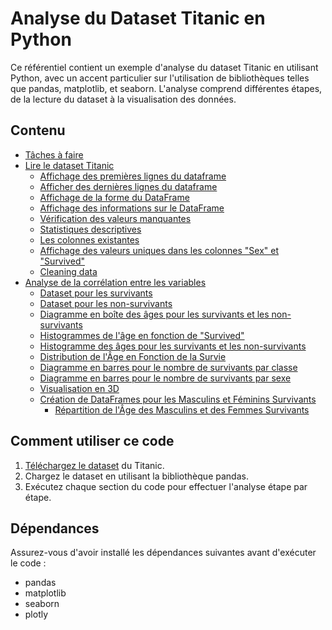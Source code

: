 # Analyse du Dataset Titanic en Python

Ce référentiel contient un exemple d'analyse du dataset Titanic en utilisant Python, avec un accent particulier sur l'utilisation de bibliothèques telles que pandas, matplotlib, et seaborn. L'analyse comprend différentes étapes, de la lecture du dataset à la visualisation des données.

## Contenu

- [Tâches à faire](#tâches-à-faire)
- [Lire le dataset Titanic](#lire-le-dataset-titanic)
  - [Affichage des premières lignes du dataframe](#affichage-des-premières-lignes-du-dataframe)
  - [Afficher des dernières lignes du dataframe](#afficher-des-dernières-lignes-du-dataframe)
  - [Affichage de la forme du DataFrame](#affichage-de-la-forme-du-dataframe)
  - [Affichage des informations sur le DataFrame](#affichage-des-informations-sur-le-dataframe)
  - [Vérification des valeurs manquantes](#vérification-des-valeurs-manquantes)
  - [Statistiques descriptives](#statistiques-descriptives)
  - [Les colonnes existantes](#les-colonnes-existantes)
  - [Affichage des valeurs uniques dans les colonnes "Sex" et "Survived"](#affichage-des-valeurs-uniques-dans-les-colonnes-sex-et-survived)
  - [Cleaning data](#cleaning-data)
- [Analyse de la corrélation entre les variables](#analyse-de-la-corrélation-entre-les-variables)
  - [Dataset pour les survivants](#dataset-pour-les-survivants)
  - [Dataset pour les non-survivants](#dataset-pour-les-non_survivants)
  - [Diagramme en boîte des âges pour les survivants et les non-survivants](#diagramme-en-boîte-des-âges-pour-les-survivants-et-les-non-survivants)
  - [Histogrammes de l'âge en fonction de "Survived"](#histogrammes-de-lâge-en-fonction-de-survived)
  - [Histogramme des âges pour les survivants et les non-survivants](#histogramme-des-âges-pour-les-survivants-et-les-non-survivants)
  - [Distribution de l'Âge en Fonction de la Survie](#distribution-de-lâge-en-fonction-de-la-survie)
  - [Diagramme en barres pour le nombre de survivants par classe](#diagramme-en-barres-pour-le-nombre-de-survivants-par-classe)
  - [Diagramme en barres pour le nombre de survivants par sexe](#diagramme-en-barres-pour-le-nombre-de-survivants-par-sex)
  - [Visualisation en 3D](#visualisation-en-3d)
  - [Création de DataFrames pour les Masculins et Féminins Survivants](#création-de-dataframes-pour-les-masculins-et-féminins-survivants)
    - [Répartition de l'Âge des Masculins et des Femmes Survivants](#répartition-de-lâge-des-masculins-et-des-femmes-survivants)

## Comment utiliser ce code

1. [Téléchargez le dataset](https://web.stanford.edu/class/archive/cs/cs109/cs109.1166/problem12.html) du Titanic.
2. Chargez le dataset en utilisant la bibliothèque pandas.
3. Exécutez chaque section du code pour effectuer l'analyse étape par étape.

## Dépendances

Assurez-vous d'avoir installé les dépendances suivantes avant d'exécuter le code :
- pandas
- matplotlib
- seaborn
- plotly
